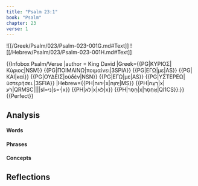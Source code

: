 ```yaml
---
title: "Psalm 23:1"
book: "Psalm"
chapter: 23
verse: 1
---
```

![[/Greek/Psalm/023/Psalm-023-001G.md#Text]]
![[/Hebrew/Psalm/023/Psalm-023-001H.md#Text]]

{{Infobox Psalm/Verse
|author = King David
|Greek={{PG|ΚΥΡΙΟΣ|Κύριος|NSM}} {{PG|ΠΟΙΜΑΙΝΩ|ποιμαίνει|3SPIA}} {{PG|ΕΓΩ|με|AS}} {{PG|ΚΑΙ|καὶ}} {{PG|ΟΥΔΕΙΣ|οὐδέν|NSN}} {{PG|ΕΓΩ|με|AS}} {{PG|ΥΣΤΕΡΕΩ|ὑστερήσει.|3SFIA}}
|Hebrew={{PH|יהוה|x|יְהוָה|MS}} {{PH|רָעָה|x|רֹעִ|QRMSC||||sl=ני|s=י|x}} {{PH|לא|x|לֹא|x}} {{PH|חָסֵר|x|אֶחְסָר|QI1CS}}׃
}}{{Perfect}}

## Analysis

#### Words

#### Phrases

#### Concepts

## Reflections
